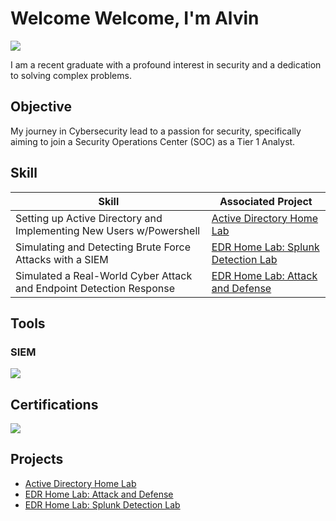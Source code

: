 # Welcome Welcome, I'm Alvin
<a href="https://www.linkedin.com/in/alvin-liew-b80509232/"><img src="https://img.shields.io/badge/-LinkedIn-0072b1?&style=for-the-badge&logo=linkedin&logoColor=white" /></a>

I am a recent graduate with a profound interest in security and a dedication to solving complex problems.

## Objective
My journey in Cybersecurity lead to a passion for security, specifically aiming to join a Security Operations Center (SOC) as a Tier 1 Analyst.

## Skill
| Skill                                         | Associated Project         |
|-----------------------------------------------|----------------------------|
| Setting up Active Directory and Implementing New Users w/Powershell| <a href="https://github.com/Alvin-Liew/Active-Directory-Home-Lab">Active Directory Home Lab</a>|
| Simulating and Detecting Brute Force Attacks with a SIEM| <a href="https://github.com/Alvin-Liew/Splunk-Detection-Lab">EDR Home Lab: Splunk Detection Lab</a>|
| Simulated a Real-World Cyber Attack and Endpoint Detection Response| <a href="https://github.com/Alvin-Liew/EDR-Home-Lab-Attack-and-Defense">EDR Home Lab: Attack and Defense</a>|

## Tools

### SIEM
<div>
    <img src="https://img.shields.io/badge/-Splunk-000000?&style=for-the-badge&logo=Splunk&logoColor=white" />

## Certifications
<div>
<img src="https://img.shields.io/badge/-Security%2B-FF0000?&style=for-the-badge&logo=CompTIA&logoColor=white" />


## Projects
- <a href="https://github.com/Alvin-Liew/Active-Directory-Home-Lab">Active Directory Home Lab</a>
- <a href="https://github.com/Alvin-Liew/EDR-Home-Lab-Attack-and-Defense">EDR Home Lab: Attack and Defense</a>
- <a href="https://github.com/Alvin-Liew/Splunk-Detection-Lab">EDR Home Lab: Splunk Detection Lab</a>
